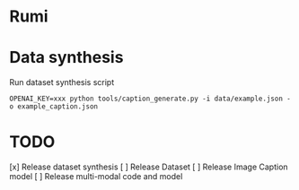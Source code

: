 # Rumi

# Data synthesis
Run dataset synthesis script
```
OPENAI_KEY=xxx python tools/caption_generate.py -i data/example.json -o example_caption.json
```
# TODO
[x] Release dataset synthesis
[ ] Release Dataset
[ ] Release Image Caption model
[ ] Release multi-modal code and model